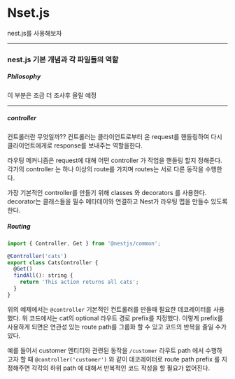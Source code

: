 # Nset.js

nest.js를 사용해보자

---

### nest.js 기본 개념과 각 파일들의 역할

##### Philosophy

이 부분은 조금 더 조사후 올릴 예정

---

##### controller

컨트롤러란 무엇일까??
컨트롤러는 클라이언트로부터 온 request를 핸들링하여 다시 클라이언트에게로 response를 보내주는 역할을한다.

라우팅 메커니즘은 request에 대해 어떤 controller 가 작업을 핸들링 할지 정해준다. 각가의 controller 는 하나 이상의 route를 가지며 routes는 서로 다른 동작을 수행한다.

가장 기본적인 controller를 만들기 위해 classes 와 decorators 를 사용한다. decorator는 클래스들을 필수 메타데이와 연결하고 Nest가 라우팅 맵을 만들수 있도록 한다.

##### Routing

```js
import { Controller, Get } from '@nestjs/common';

@Controller('cats')
export class CatsController {
  @Get()
  findAll(): string {
    return 'This action returns all cats';
  }
}
```

위의 예제에서는 `@controller` 기본적인 컨트롤러를 만들때 필요한 데코레이터를 사용했다. 위 코드에서는 cat의 optional 라우트 경로 prefix를 지정했다. 이렇게 prefix를 사용하게 되면은 연관성 있는 route path를 그룹화 할 수 있고 코드의 반복을 줄일 수가 있다.

예를 들어서 customer 엔티티와 관련된 동작을 `/customer` 라우트 path 에서 수행하고자 할 때 `@controller('customer')` 와 같이 데코레이터로 route path prefix 를 지정해주면 각각의 하위 path 에 대해서 반복적인 코드 작성을 할 필요가 없어진다.
